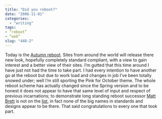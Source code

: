 ```yaml
---
title: "Did you reboot?"
date: "2006-11-01"
categories: 
  - "writing"
tags:
- “reboot”
- “web”
slug: "448-2"
---
```


Today is the [Autumn reboot][1]. Sites from around the world will release there new look, hopefully completely standard compliant, with a view to gain interest and a better view of their sites. I’m gutted that this time around I have just not had the time to take part. I had every intention to have another go at the reboot but due to work load and changes in job I’ve been totally snowed under; well I’m still sporting the Pink for October theme. The whole reboot scheme has actually changed since the Spring version and to be honest it does not appear to have that same level of input and respect of previous incarnations; to demonstrate long standing reboot successor [Matt Brett][2] is not on the [list][3], in fact none of the big names in standards and designs appear to be there. That said congratulations to every one that took part.

[1]:	https://www.cssreboot.com/
[2]:	https://mattbrett.com
[3]:	https://www.cssreboot.com/fall-rebooters/